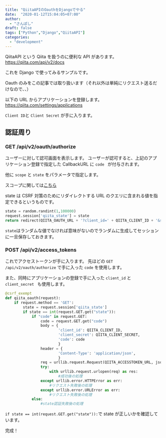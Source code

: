 ```yaml
---
title: "QiitaAPIのOauthをDjangoでやる"
date:  "2020-01-12T15:04:05+07:00"
author:
  - "さんぽし"
draft: false
tags: ["Python","Django","QiitaAPI"]
categories:
  - "development"
---
```


QiitaAPI という Qiita を扱うのに便利な API があります。
https://qiita.com/api/v2/docs

これを Django で使ってみるサンプルです。

Oauth のみをこの記事では取り扱います（それ以外は単純にリクエスト送るだけなので、、）

以下の URL からアプリケーションを登録します。
https://qiita.com/settings/applications

`Client ID`と `Client Secret` が手に入ります。

## 認証周り
### GET /api/v2/oauth/authorize

ユーザーに対して認可画面を表示します。
ユーザーが認可すると、上記のアプリケーション登録で指定した CallbackURL に `code ` が付与されます。

他に `scope` と `state` をパラメータで指定します。

スコープに関しては[こちら](https://qiita.com/api/v2/docs#%E3%82%B9%E3%82%B3%E3%83%BC%E3%83%97)

state は CSRF 対策のためにリダイレクトする URL のクエリに含まれる値を指定できるというものです。

```Python
state = random.randint(1,100000)
request.session['qiita_state'] = state
return redirect(QIITA_OAUTH_URL + '?client_id=' + QIITA_CLIENT_ID + '&state=' + str(state) + '&scope=read_qiita+write_qiita')
```

`state`はランダムな値でなければ意味がないのでランダムに生成してセッションに一旦保存しておきます。

### POST /api/v2/access_tokens

これでアクセストークンが手に入ります。
先ほどの `GET /api/v2/oauth/authorize` で手に入った `code` を使用します。

また、同時にアプリケーションの登録で手に入った `client_id` と `client_secret ` も使用します。

```Python
@csrf_exempt
def qiita_oauth(request):
    if request.method == 'GET':
        state = request.session['qiita_state']
        if state == int(request.GET.get("state")):
            if "code" in request.GET:
                code = request.GET.get("code")
                body = {
                        'client_id': QIITA_CLIENT_ID,
                        'client_secret': QIITA_CLIENT_SECRET,
                        'code': code
                        }
                header = {
                        'Content-Type': 'application/json',
                        }
                req = urllib.request.Request(QIITA_ACCESSTOKEN_URL, json.dumps(body).encode(), header)
                try:
                    with urllib.request.urlopen(req) as res:
                        #成功後の処理
                except urllib.error.HTTPError as err:
                    #リクエスト失敗後の処理
                except urllib.error.URLError as err:
                    #リクエスト失敗後の処理
            else:
                #state認証失敗後の処理
```

`if state == int(request.GET.get("state")):`で state が正しいかを確認しています。

完成！
